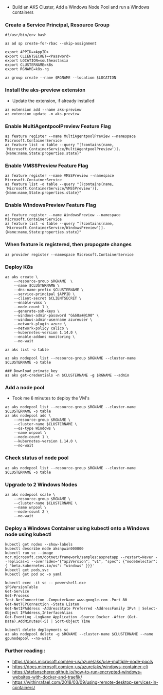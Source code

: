 * Build an AKS Cluster, Add a Windows Node Pool and run a Windows containers


### Create a Service Principal, Resource Group
```console
#!/usr/bin/env bash

az ad sp create-for-rbac --skip-assignment

export APPID=<AppID>
export CLIENTSECRET=<Password>
export LOCATION=southeastasia
export CLUSTERNAME=k8s
export RGNAME=k8s-rg

az group create --name $RGNAME --location $LOCATION
```

### Install the aks-preview extension
* Update the extension, if already installed
```console
az extension add --name aks-preview
az extension update -n aks-preview
```

### Enable MultiAgentpoolPreview Feature Flag
```console
az feature register --name MultiAgentpoolPreview --namespace Microsoft.ContainerService
az feature list -o table --query "[?contains(name, 'Microsoft.ContainerService/MultiAgentpoolPreview')].{Name:name,State:properties.state}"
```

### Enable VMSSPreview Feature Flag
```console
az feature register --name VMSSPreview --namespace Microsoft.ContainerService
az feature list -o table --query "[?contains(name, 'Microsoft.ContainerService/VMSSPreview')].{Name:name,State:properties.state}"
```

### Enable WindowsPreview Feature Flag
```console
az feature register --name WindowsPreview --namespace Microsoft.ContainerService
az feature list -o table --query "[?contains(name, 'Microsoft.ContainerService/WindowsPreview')].{Name:name,State:properties.state}"
```

### When feature is registered, then propogate changes
```console
az provider register --namespace Microsoft.ContainerService
```

### Deploy K8s
```console
az aks create \
    --resource-group $RGNAME  \
    --name $CLUSTERNAME \
    --dns-name-prefix $CLUSTERNAME \
    --service-principal $APPID \
    --client-secret $CLIENTSECRET \
    --enable-vmss \
    --node-count 1 \
    --generate-ssh-keys \
    --windows-admin-password "G&68a#@190" \
    --windows-admin-username azureuser \
    --network-plugin azure \
    --network-policy calico \
    --kubernetes-version 1.14.0 \
    --enable-addons monitoring \
    --no-wait

az aks list -o table

az aks nodepool list --resource-group $RGNAME --cluster-name $CLUSTERNAME -o table

### Download private key
az aks get-credentials -n $CLUSTERNAME -g $RGNAME --admin
```

### Add a node pool
* Took me 8 minutes to deploy the VM's
```console
az aks nodepool list --resource-group $RGNAME --cluster-name $CLUSTERNAME -o table
az aks nodepool add \
    --resource-group $RGNAME \
    --cluster-name $CLUSTERNAME \
    --os-type Windows \
    --name wnpool \
    --node-count 1 \
    --kubernetes-version 1.14.0 \
    --no-wait
```

### Check status of node pool
```console
az aks nodepool list --resource-group $RGNAME --cluster-name $CLUSTERNAME -o table
```

### Upgrade to 2 Windows Nodes
```console
az aks nodepool scale \
    --resource-group $RGNAME \
    --cluster-name $CLUSTERNAME \
    --name wnpool \
    --node-count 2 \
    --no-wait
```

### Deploy a Windows Container using kubectl onto a Windows node using kubectl
```console
kubectl get nodes --show-labels
kubectl describe node aksnpwin000000
kubectl run sc --image mcr.microsoft.com/dotnet/framework/samples:aspnetapp --restart=Never --replicas=1 --overrides='{"apiVersion": "v1", "spec": {"nodeSelector": { "beta.kubernetes.io/os": "windows" }}}'
kubectl get pods,svc
kubectl get pod sc -o yaml

kubectl exec -it sc -- powershell.exe
$PSVersionTable
Get-Service
Get-Process
Test-NetConnection -ComputerName www.google.com -Port 80
Get-NetTCPConnection -State Listen
Get-NetIPAddress -AddressState Preferred -AddressFamily IPv4 | Select-Object IPAddress,InterfaceAlias
Get-EventLog -LogName Application -Source Docker -After (Get-Date).AddMinutes(-5) | Sort-Object Time

kubectl delete deployments sc
az aks nodepool delete -g $RGNAME --cluster-name $CLUSTERNAME --name gpunodepool --no-wait
```

### Further reading :
* https://docs.microsoft.com/en-us/azure/aks/use-multiple-node-pools
* https://docs.microsoft.com/en-us/azure/aks/windows-container-cli
* https://stefanscherer.github.io/how-to-run-encrypted-windows-websites-with-docker-and-traefik/
* https://withinrafael.com/2018/03/09/using-remote-desktop-services-in-containers/

